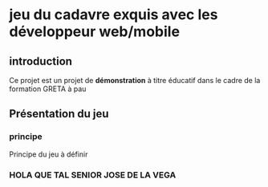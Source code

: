 # jeu du cadavre exquis avec les développeur web/mobile
## introduction
Ce projet est un projet de **démonstration** à titre éducatif dans le cadre de la formation GRETA à pau

## Présentation du jeu
### principe
Principe du jeu à définir


### HOLA QUE TAL SENIOR JOSE DE LA VEGA
